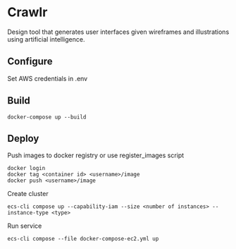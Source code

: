 # Crawlr

Design tool that generates user interfaces given wireframes and illustrations using artificial intelligence.

## Configure

Set AWS credentials in .env

## Build

    docker-compose up --build

## Deploy

Push images to docker registry or use register_images script

    docker login
    docker tag <container id> <username>/image
    docker push <username>/image

Create cluster

    ecs-cli compose up --capability-iam --size <number of instances> --instance-type <type>

Run service

    ecs-cli compose --file docker-compose-ec2.yml up
